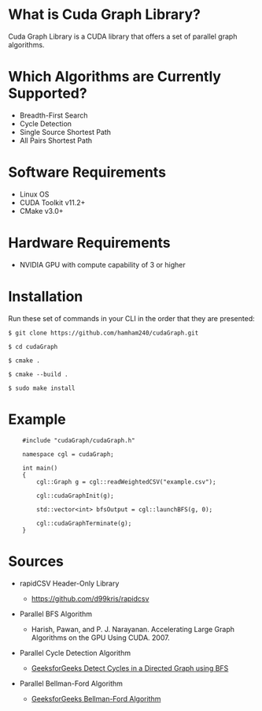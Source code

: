 What is Cuda Graph Library?
===========================
Cuda Graph Library is a CUDA library that offers a set of parallel graph algorithms.

Which Algorithms are Currently Supported?
=========================================
* Breadth-First Search
* Cycle Detection
* Single Source Shortest Path
* All Pairs Shortest Path

Software Requirements
=====================
* Linux OS
* CUDA Toolkit v11.2+
* CMake v3.0+

Hardware Requirements
=====================
* NVIDIA GPU with compute capability of 3 or higher

Installation
============
Run these set of commands in your CLI in the order that they are presented:

```
$ git clone https://github.com/hamham240/cudaGraph.git

$ cd cudaGraph

$ cmake .

$ cmake --build .

$ sudo make install
```

Example
=======
```
	#include "cudaGraph/cudaGraph.h"
	
	namespace cgl = cudaGraph;

	int main()
	{
		cgl::Graph g = cgl::readWeightedCSV("example.csv");

		cgl::cudaGraphInit(g);

		std::vector<int> bfsOutput = cgl::launchBFS(g, 0);

		cgl::cudaGraphTerminate(g);
	}
```

Sources
=======
* rapidCSV Header-Only Library
	* https://github.com/d99kris/rapidcsv
	
* Parallel BFS Algorithm
	* Harish, Pawan, and P. J. Narayanan. 
	  Accelerating Large Graph Algorithms on the GPU Using CUDA. 2007.

* Parallel Cycle Detection Algorithm
	* [GeeksforGeeks Detect Cycles in a Directed Graph using BFS](https://www.geeksforgeeks.org/detect-cycle-in-a-directed-graph-using-bfs/#:~:text=Steps%20involved%20in%20detecting%20cycle,of%20visited%20nodes%20as%200.&text=Step%2D3%3A%20Remove%20a%20vertex,of%20visited%20nodes%20by%201.)

* Parallel Bellman-Ford Algorithm
	* [GeeksforGeeks Bellman-Ford Algorithm]("https://www.geeksforgeeks.org/bellman-ford-algorithm-dp-23/")
